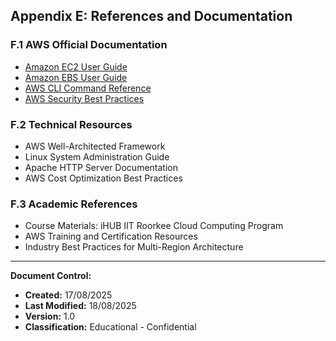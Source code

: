 ## Appendix E: References and Documentation

### F.1 AWS Official Documentation
- [Amazon EC2 User Guide](https://docs.aws.amazon.com/ec2/)
- [Amazon EBS User Guide](https://docs.aws.amazon.com/ebs/)
- [AWS CLI Command Reference](https://docs.aws.amazon.com/cli/)
- [AWS Security Best Practices](https://aws.amazon.com/security/security-resources/)

### F.2 Technical Resources
- AWS Well-Architected Framework
- Linux System Administration Guide
- Apache HTTP Server Documentation
- AWS Cost Optimization Best Practices

### F.3 Academic References
- Course Materials: iHUB IIT Roorkee Cloud Computing Program
- AWS Training and Certification Resources
- Industry Best Practices for Multi-Region Architecture

---

**Document Control:**
- **Created:** 17/08/2025
- **Last Modified:** 18/08/2025 
- **Version:** 1.0
- **Classification:** Educational - Confidential
